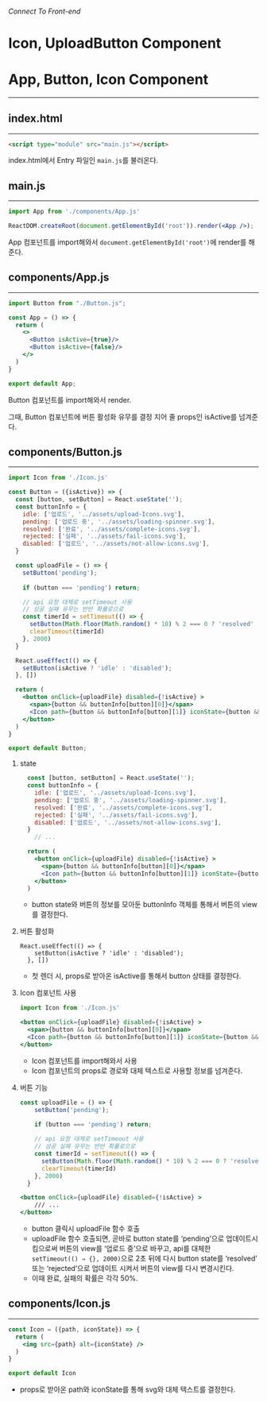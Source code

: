 ###### Connect To Front-end

# Icon, UploadButton Component

# App, Button, Icon Component

---

## index.html

---

```html
<script type="module" src="main.js"></script>
```

index.html에서 Entry 파일인 `main.js`를 불러온다.

## main.js

---

```jsx
import App from './components/App.js'

ReactDOM.createRoot(document.getElementById('root')).render(<App />);
```

App 컴포넌트를 import해와서 `document.getElementById('root')`에 render를 해준다.

## components/App.js

---

```jsx
import Button from "./Button.js";

const App = () => {
  return (
    <>
      <Button isActive={true}/>
      <Button isActive={false}/>
    </>
  )
}

export default App;
```

Button 컴포넌트를 import해와서 render.

그때, Button 컴포넌트에 버튼 활성화 유무를 결정 지어 줄  props인 isActive를 넘겨준다.

## components/Button.js

---

```jsx
import Icon from './Icon.js'

const Button = ({isActive}) => {
  const [button, setButton] = React.useState('');
  const buttonInfo = {
    idle: ['업로드', '../assets/upload-Icons.svg'],
    pending: ['업로드 중', '../assets/loading-spinner.svg'],
    resolved: ['완료', '../assets/complete-icons.svg'],
    rejected: ['실패', '../assets/fail-icons.svg'],
    disabled: ['업로드', '../assets/not-allow-icons.svg'],
  }

  const uploadFile = () => {
    setButton('pending');
    
    if (button === 'pending') return;

    // api 요청 대체로 setTimeout 사용
    // 성공 실패 유무는 반반 확률로으로
    const timerId = setTimeout(() => {
      setButton(Math.floor(Math.random() * 10) % 2 === 0 ? 'resolved' : 'rejected');
      clearTimeout(timerId)
    }, 2000)
  }

  React.useEffect(() => {
    setButton(isActive ? 'idle' : 'disabled');
  }, [])

  return (
    <button onClick={uploadFile} disabled={!isActive} >
      <span>{button && buttonInfo[button][0]}</span>
      <Icon path={button && buttonInfo[button][1]} iconState={button && buttonInfo[button][0]}/>
    </button>
  )
}

export default Button;
```

1. state
    
    ```jsx
      const [button, setButton] = React.useState('');
      const buttonInfo = {
        idle: ['업로드', '../assets/upload-Icons.svg'],
        pending: ['업로드 중', '../assets/loading-spinner.svg'],
        resolved: ['완료', '../assets/complete-icons.svg'],
        rejected: ['실패', '../assets/fail-icons.svg'],
        disabled: ['업로드', '../assets/not-allow-icons.svg'],
      }
    	// ...
    
      return (
        <button onClick={uploadFile} disabled={!isActive} >
          <span>{button && buttonInfo[button][0]}</span>
          <Icon path={button && buttonInfo[button][1]} iconState={button && buttonInfo[button][0]}/>
        </button>
      )
    ```
    
    - button state와 버튼의 정보를 모아둔 buttonInfo 객체를 통해서 버튼의 view를 결정한다.
2. 버튼 활성화
    
    ```
    React.useEffect(() => {
        setButton(isActive ? 'idle' : 'disabled');
      }, [])
    ```
    
    - 첫 렌더 시, props로 받아온 isActive를 통해서 button 상태를 결정한다.
3. Icon 컴포넌트 사용
    
    ```jsx
    import Icon from './Icon.js'
    
    <button onClick={uploadFile} disabled={!isActive} >
      <span>{button && buttonInfo[button][0]}</span>
      <Icon path={button && buttonInfo[button][1]} iconState={button && buttonInfo[button][0]}/>
    </button>
    ```
    
    - Icon 컴포넌트를 import해와서 사용
    - Icon 컴포넌트의 props로 경로와 대체 텍스트로 사용할 정보를 넘겨준다.
4. 버튼 기능
    
    ```jsx
    const uploadFile = () => {
        setButton('pending');
        
        if (button === 'pending') return;
    
        // api 요청 대체로 setTimeout 사용
        // 성공 실패 유무는 반반 확률로으로
        const timerId = setTimeout(() => {
          setButton(Math.floor(Math.random() * 10) % 2 === 0 ? 'resolved' : 'rejected');
          clearTimeout(timerId)
        }, 2000)
      }
    
    <button onClick={uploadFile} disabled={!isActive} >
    	/// ...
    </button>
    ```
    
    - button 클릭시 uploadFile 함수 호출
    - uploadFile 함수 호출되면, 곧바로 button state를 ‘pending’으로 업데이트시킴으로써 버튼의 view를 ‘업로드 중’으로 바꾸고, api를 대체한 `setTimeout(() ⇒ {}, 2000)`으로 2초 뒤에 다시 button state를 ‘resolved’ 또는 ‘rejected’으로 업데이트 시켜서 버튼의 view를 다시 변경시킨다.
    - 이때 완료, 실패의 확률은 각각 50%.

## components/Icon.js

---

```jsx
const Icon = ({path, iconState}) => {
  return (
    <img src={path} alt={iconState} />
  )
}

export default Icon
```

- props로 받아온 path와 iconState를 통해 svg와 대체 텍스트를 결정한다.
